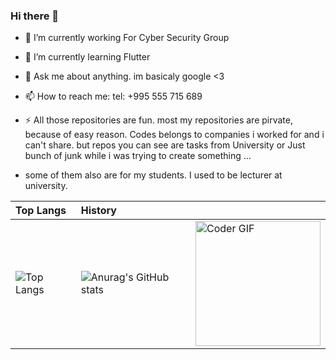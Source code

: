 ### Hi there 👋


- 🔭 I’m currently working For Cyber Security Group 
- 🌱 I’m currently learning Flutter
- 💬 Ask me about anything. im basicaly google <3 
- 📫 How to reach me: tel: +995 555 715 689

- ⚡ All those repositories are fun. most my repositories are pirvate, because of easy reason. Codes belongs to companies i worked for and i can't share. but repos you can see are tasks from University or Just bunch of junk while i was trying to create something ...
- some of them also are for my students. I used to be lecturer at university.



| Top Langs |   History   |                 |
| :-------- | :------- | :------------------------- |
| ![Top Langs](https://github-readme-stats.vercel.app/api/top-langs/?username=MrDarkG) | ![Anurag's GitHub stats](https://github-readme-stats.vercel.app/api?username=MrDarkG&show_icons=true&theme=radical)|<img src="https://media.giphy.com/media/SWoSkN6DxTszqIKEqv/giphy.gif" alt="Coder GIF" width="200"> |
